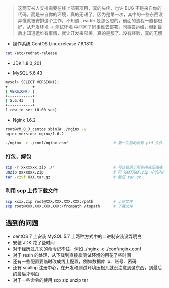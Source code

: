 > 这两天被人安排需要在线上部署项目，真的头疼，也许 BUG 不是来自你的代码，而是来自你的环境，真的无语了，因为是第一次，其中的一些东西没弄懂就被安排这个工作，不知道 Leader 是怎么想的，前面的流程一直都很好，从开发环境 -> 测试环境 中间问了同事谁去部署，同事答运维，但到最后才知道运维有事情，就让开发来部署，真的是服了…没有经验，真的无解



* 操作系统 CentOS Linux release 7.6.1810

```bash
cat /etc/redhat-release
```

* JDK 1.8.0_201

* MySQL 5.6.43

```bash
mysql> SELECT VERSION();
+-----------+
| VERSION() |
+-----------+
| 5.6.43    |
+-----------+
1 row in set (0.00 sec)
```

* Nginx 1.6.2

```bash
root@VM_0_3_centos sbin]# ./nginx -v
nginx version: nginx/1.6.2
```

```bash
./nginx -c ./conf/nginx.conf					# 第一次启动没有 pid 文件手动指定配置
```



### 打包，解包

```bash
zip -r xxxxxxx.zip ./*							# 将该目录下所有内容压缩成一个 zip
unzip xxxxxxx.zip								# 将 XXXXXXX.zip 中的内容解压到当前文件夹
tar -xzvf XXX.tar.gz							# 解压 tar.gz
```



### 利用 scp 上传下载文件

```bash
scp xxxx.zip root@XXX.XXX.XXX.XXX:/path    		# 上传文件
scp root@XXX.XXX.XXX.XXX:/frompath /topath  	# 下载文件
```



## 遇到的问题

* centOS 7 上安装 MySQL 5.7 上两种方式中的二进制安装没弄明白
* 安装 JDK 花了些时间
* 对于经历过几次的命令记不住，例如 ./nginx -c ./conf/nginx.conf
* 对于 resin 的处理，从下载到直接拿测试环境的用花了些时间
* 还有一些配置要临时改成线上配置，例如数据库 ip、账号、密码
* 还有 scallop 注册中心，在开发和测试环境压根儿就没注意到这东西，到最后的最后才明白
* 对于一些命令的使用 scp zip unzip tar